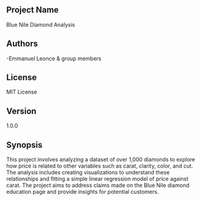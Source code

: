 
## Project Name
Blue Nile Diamond Analysis

## Authors
-Emmanuel Leonce & group members
## License
MIT License

## Version
1.0.0

## Synopsis
This project involves analyzing a dataset of over 1,000 diamonds to explore how price is related to other variables such as carat, clarity, color, and cut. The analysis includes creating visualizations to understand these relationships and fitting a simple linear regression model of price against carat. The project aims to address claims made on the Blue Nile diamond education page and provide insights for potential customers.
